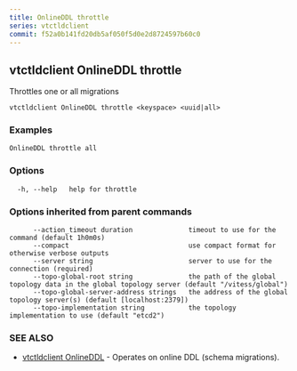 ```yaml
---
title: OnlineDDL throttle
series: vtctldclient
commit: f52a0b141fd20db5af050f5d0e2d8724597b60c0
---
```

## vtctldclient OnlineDDL throttle

Throttles one or all migrations

```
vtctldclient OnlineDDL throttle <keyspace> <uuid|all>
```

### Examples

```
OnlineDDL throttle all
```

### Options

```
  -h, --help   help for throttle
```

### Options inherited from parent commands

```
      --action_timeout duration              timeout to use for the command (default 1h0m0s)
      --compact                              use compact format for otherwise verbose outputs
      --server string                        server to use for the connection (required)
      --topo-global-root string              the path of the global topology data in the global topology server (default "/vitess/global")
      --topo-global-server-address strings   the address of the global topology server(s) (default [localhost:2379])
      --topo-implementation string           the topology implementation to use (default "etcd2")
```

### SEE ALSO

* [vtctldclient OnlineDDL](../)	 - Operates on online DDL (schema migrations).

